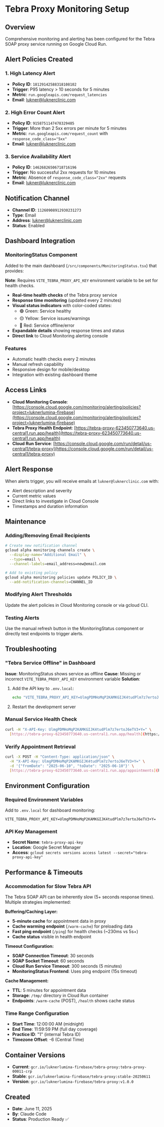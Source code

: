 # Tebra Proxy Monitoring Setup

## Overview

Comprehensive monitoring and alerting has been configured for the Tebra SOAP proxy service running on Google Cloud Run.

## Alert Policies Created

### 1. High Latency Alert

- **Policy ID**: `18129142588318108102`
- **Trigger**: P95 latency > 10 seconds for 5 minutes
- **Metric**: `run.googleapis.com/request_latencies`
- **Email**: [lukner@luknerclinic.com](mailto:lukner@luknerclinic.com)

### 2. High Error Count Alert

- **Policy ID**: `9158751147478329485`
- **Trigger**: More than 2 5xx errors per minute for 5 minutes
- **Metric**: `run.googleapis.com/request_count` with `response_code_class="5xx"`
- **Email**: [lukner@luknerclinic.com](mailto:lukner@luknerclinic.com)

### 3. Service Availability Alert

- **Policy ID**: `14626826506718716196`
- **Trigger**: No successful 2xx requests for 10 minutes
- **Metric**: Absence of `response_code_class="2xx"` requests
- **Email**: <lukner@luknerclinic.com>

## Notification Channel

- **Channel ID**: `11260908912930231273`
- **Type**: Email
- **Address**: <lukner@luknerclinic.com>
- **Status**: Enabled

## Dashboard Integration

### MonitoringStatus Component

Added to the main dashboard (`/src/components/MonitoringStatus.tsx`) that provides:

**Note**: Requires `VITE_TEBRA_PROXY_API_KEY` environment variable to be set for health checks.

- **Real-time health checks** of the Tebra proxy service
- **Response time monitoring** (updated every 2 minutes)
- **Visual status indicators** with color-coded states:
  - 🟢 Green: Service healthy
  - 🟡 Yellow: Service issues/warnings
  - 🔴 Red: Service offline/error
- **Expandable details** showing response times and status
- **Direct link** to Cloud Monitoring alerting console

### Features

- Automatic health checks every 2 minutes
- Manual refresh capability
- Responsive design for mobile/desktop
- Integration with existing dashboard theme

## Access Links

- **Cloud Monitoring Console**: [https://console.cloud.google.com/monitoring/alerting/policies?project=luknerlumina-firebase](https://console.cloud.google.com/monitoring/alerting/policies?project=luknerlumina-firebase)
- **Tebra Proxy Health Endpoint**: [https://tebra-proxy-623450773640.us-central1.run.app/health](https://tebra-proxy-623450773640.us-central1.run.app/health)
- **Cloud Run Service**: [https://console.cloud.google.com/run/detail/us-central1/tebra-proxy](https://console.cloud.google.com/run/detail/us-central1/tebra-proxy)

## Alert Response

When alerts trigger, you will receive emails at `lukner@luknerclinic.com` with:

- Alert description and severity
- Current metric values
- Direct links to investigate in Cloud Console
- Timestamps and duration information

## Maintenance

### Adding/Removing Email Recipients

```bash
# Create new notification channel
gcloud alpha monitoring channels create \
  --display-name="Additional Email" \
  --type=email \
  --channel-labels=email_address=new@email.com

# Add to existing policy
gcloud alpha monitoring policies update POLICY_ID \
  --add-notification-channels=CHANNEL_ID
```

### Modifying Alert Thresholds

Update the alert policies in Cloud Monitoring console or via gcloud CLI.

### Testing Alerts

Use the manual refresh button in the MonitoringStatus component or directly test endpoints to trigger alerts.

## Troubleshooting


### "Tebra Service Offline" in Dashboard
**Issue**: MonitoringStatus shows service as offline
**Cause**: Missing or incorrect `VITE_TEBRA_PROXY_API_KEY` environment variable
**Solution**:

1. Add the API key to `.env.local`:

   ```bash
   echo "VITE_TEBRA_PROXY_API_KEY=UlmgPDMHoMqP2KAMKGIJK4tudPlm7z7ertoJ6eTV3+Y=" >> .env.local
   ```

2. Restart the development server

### Manual Service Health Check

```bash
curl -H "X-API-Key: UlmgPDMHoMqP2KAMKGIJK4tudPlm7z7ertoJ6eTV3+Y=" \
  [https://tebra-proxy-623450773640.us-central1.run.app/health](https://tebra-proxy-623450773640.us-central1.run.app/health)
```

### Verify Appointment Retrieval

```bash
curl -X POST -H "Content-Type: application/json" \
  -H "X-API-Key: UlmgPDMHoMqP2KAMKGIJK4tudPlm7z7ertoJ6eTV3+Y=" \
  -d '{"fromDate": "2025-06-10", "toDate": "2025-06-10"}' \
  [https://tebra-proxy-623450773640.us-central1.run.app/appointments](https://tebra-proxy-623450773640.us-central1.run.app/appointments)
```

## Environment Configuration

### Required Environment Variables

Add to `.env.local` for dashboard monitoring:

```
VITE_TEBRA_PROXY_API_KEY=UlmgPDMHoMqP2KAMKGIJK4tudPlm7z7ertoJ6eTV3+Y=
```

### API Key Management

- **Secret Name**: `tebra-proxy-api-key`
- **Location**: Google Secret Manager
- **Access**: `gcloud secrets versions access latest --secret="tebra-proxy-api-key"`

## Performance & Timeouts

### Accommodation for Slow Tebra API

The Tebra SOAP API can be inherently slow (5+ seconds response times). Multiple strategies implemented:

**Buffering/Caching Layer:**

- **5-minute cache** for appointment data in proxy
- **Cache warming endpoint** (`/warm-cache`) for preloading data
- **Fast ping endpoint** (`/ping`) for health checks (~230ms vs 5s+)
- **Cache status** visible in health endpoint

**Timeout Configuration:**

- **SOAP Connection Timeout**: 30 seconds  
- **SOAP Socket Timeout**: 60 seconds
- **Cloud Run Service Timeout**: 300 seconds (5 minutes)
- **MonitoringStatus Frontend**: Uses ping endpoint (15s timeout)

**Cache Management:**

- **TTL**: 5 minutes for appointment data
- **Storage**: `/tmp/` directory in Cloud Run container
- **Endpoints**: `/warm-cache` (POST), `/health` shows cache status

### Time Range Configuration

- **Start Time**: 12:00:00 AM (midnight)
- **End Time**: 11:59:59 PM (full day coverage)
- **Practice ID**: "1" (internal Tebra ID)
- **Timezone Offset**: -6 (Central Time)

## Container Versions

- **Current**: `gcr.io/luknerlumina-firebase/tebra-proxy:tebra-proxy-00011-crp`
- **Stable**: `gcr.io/luknerlumina-firebase/tebra-proxy:stable-20250611`
- **Version**: `gcr.io/luknerlumina-firebase/tebra-proxy:v1.0.0`

## Created

- **Date**: June 11, 2025
- **By**: Claude Code
- **Status**: Production Ready ✅
